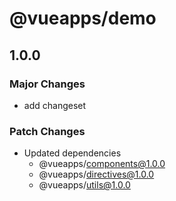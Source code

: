 # @vueapps/demo

## 1.0.0

### Major Changes

- add changeset

### Patch Changes

- Updated dependencies
  - @vueapps/components@1.0.0
  - @vueapps/directives@1.0.0
  - @vueapps/utils@1.0.0
